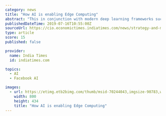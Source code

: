 ```yaml
---
category: news
title: "How AI is enabling Edge Computing"
abstract: "This in conjunction with modern deep learning frameworks such as Tensorflow and PyTorch is allowing for massive acceleration in the training process. When compared to public cloud infrastructure ..."
publishedDateTime: 2019-07-16T10:55:00Z
sourceUrl: https://cio.economictimes.indiatimes.com/news/strategy-and-management/how-ai-is-enabling-edge-computing/70244043
type: article
score: 15
published: false

provider:
  name: India Times
  id: indiatimes.com

topics:
  - AI
  - Facebook AI

images:
  - url: https://etimg.etb2bimg.com/thumb/msid-70244043,imgsize-90783,width-800,height-434,overlay-etcio/how-ai-is-enabling-edge-computing.jpg
    width: 800
    height: 434
    title: "How AI is enabling Edge Computing"
---
```

